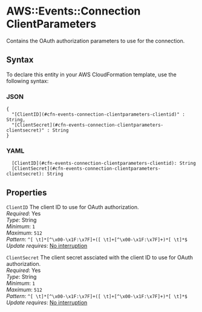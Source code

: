 # AWS::Events::Connection ClientParameters<a name="aws-properties-events-connection-clientparameters"></a>

Contains the OAuth authorization parameters to use for the connection\.

## Syntax<a name="aws-properties-events-connection-clientparameters-syntax"></a>

To declare this entity in your AWS CloudFormation template, use the following syntax:

### JSON<a name="aws-properties-events-connection-clientparameters-syntax.json"></a>

```
{
  "[ClientID](#cfn-events-connection-clientparameters-clientid)" : String,
  "[ClientSecret](#cfn-events-connection-clientparameters-clientsecret)" : String
}
```

### YAML<a name="aws-properties-events-connection-clientparameters-syntax.yaml"></a>

```
  [ClientID](#cfn-events-connection-clientparameters-clientid): String
  [ClientSecret](#cfn-events-connection-clientparameters-clientsecret): String
```

## Properties<a name="aws-properties-events-connection-clientparameters-properties"></a>

`ClientID`  <a name="cfn-events-connection-clientparameters-clientid"></a>
The client ID to use for OAuth authorization\.  
*Required*: Yes  
*Type*: String  
*Minimum*: `1`  
*Maximum*: `512`  
*Pattern*: `^[ \t]*[^\x00-\x1F:\x7F]+([ \t]+[^\x00-\x1F:\x7F]+)*[ \t]*$`  
*Update requires*: [No interruption](https://docs.aws.amazon.com/AWSCloudFormation/latest/UserGuide/using-cfn-updating-stacks-update-behaviors.html#update-no-interrupt)

`ClientSecret`  <a name="cfn-events-connection-clientparameters-clientsecret"></a>
The client secret assciated with the client ID to use for OAuth authorization\.  
*Required*: Yes  
*Type*: String  
*Minimum*: `1`  
*Maximum*: `512`  
*Pattern*: `^[ \t]*[^\x00-\x1F:\x7F]+([ \t]+[^\x00-\x1F:\x7F]+)*[ \t]*$`  
*Update requires*: [No interruption](https://docs.aws.amazon.com/AWSCloudFormation/latest/UserGuide/using-cfn-updating-stacks-update-behaviors.html#update-no-interrupt)